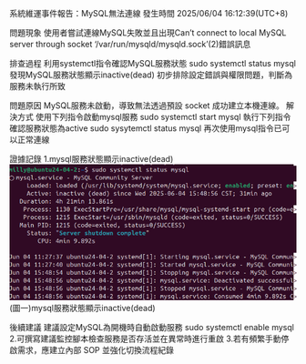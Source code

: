系統維運事件報告：MySQL無法連線
發生時間
2025/06/04 16:12:39(UTC+8)

問題現象
使用者嘗試連線MySQL失敗並且出現Can’t connect to local MySQL server through socket ‘/var/run/mysqld/mysqld.sock’(2)錯誤訊息

排查過程
利用systemctl指令確認MySQL服務狀態
sudo systemctl status mysql
發現MySQL服務狀態顯示inactive(dead)
初步排除設定錯誤與權限問題，判斷為服務未執行所致

問題原因
MySQL服務未啟動，導致無法透過預設 socket 成功建立本機連線。
解決方式
使用下列指令啟動mysql服務
sudo systemctl start mysql
執行下列指令確認服務狀態為active
sudo sysytemctl status mysql
再次使用mysql指令已可以正常連線

證據記錄
1.mysql服務狀態顯示inactive(dead)
![mysql服務狀態顯示inactive(dead)](images/mysql_connect_failed.png)
(圖一)mysql服務狀態顯示inactive(dead)

後續建議
建議設定MySQL為開機時自動啟動服務
sudo systemctl enable mysql
2.可撰寫建議監控腳本檢查服務是否存活並在異常時進行重啟 
3.若有頻繁手動停啟需求，應建立內部 SOP 並強化切換流程紀錄